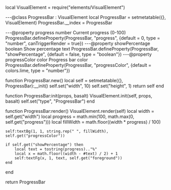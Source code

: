 local VisualElement = require("elements/VisualElement")

---@class ProgressBar : VisualElement
local ProgressBar = setmetatable({}, VisualElement)
ProgressBar.__index = ProgressBar

---@property progress number Current progress (0-100)
ProgressBar.defineProperty(ProgressBar, "progress", {default = 0, type = "number", canTriggerRender = true})
---@property showPercentage boolean Show percentage text
ProgressBar.defineProperty(ProgressBar, "showPercentage", {default = false, type = "boolean"})
---@property progressColor color Progress bar color
ProgressBar.defineProperty(ProgressBar, "progressColor", {default = colors.lime, type = "number"})

function ProgressBar.new()
    local self = setmetatable({}, ProgressBar):__init()
    self.set("width", 10)
    self.set("height", 1)
    return self
end

function ProgressBar:init(props, basalt)
    VisualElement.init(self, props, basalt)
    self.set("type", "ProgressBar")
end

function ProgressBar:render()
    VisualElement.render(self)
    local width = self.get("width")
    local progress = math.min(100, math.max(0, self.get("progress")))
    local fillWidth = math.floor((width * progress) / 100)

    self:textBg(1, 1, string.rep(" ", fillWidth), self.get("progressColor"))

    if self.get("showPercentage") then
        local text = tostring(progress).."%"
        local x = math.floor((width - #text) / 2) + 1
        self:textFg(x, 1, text, self.get("foreground"))
    end
end

return ProgressBar